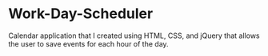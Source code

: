 # Work-Day-Scheduler
Calendar application that I created using HTML, CSS, and jQuery that allows the user to save events for each hour of the day.


